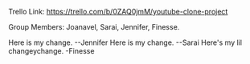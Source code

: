 Trello Link: https://trello.com/b/0ZAQ0jmM/youtube-clone-project

Group Members: Joanavel, Sarai, Jennifer, Finesse.

Here is my change. --Jennifer
Here is my change. --Sarai
Here's my lil changeychange. -Finesse
